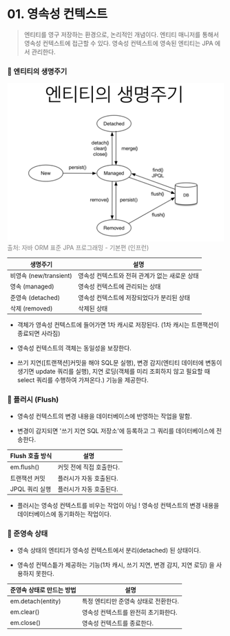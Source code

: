 # 01. 영속성 컨텍스트

> 엔티티를 영구 저장하는 환경으로, 논리적인 개념이다. 엔티티 매니저를 통해서 영속성 컨텍스트에 접근할 수 있다. 영속성 컨텍스트에 영속된 엔티티는 JPA 에서 관리한다.

### 🧩 엔티티의 생명주기

<img src="images/01. lifecycle.png">
<span style="color: #808080">출처: 자바 ORM 표준 JPA 프로그래밍 - 기본편 (인프런)</span>

| 생명주기               | 설명                                           |
| ---------------------- | ---------------------------------------------- |
| 비영속 (new/transient) | 영속성 컨텍스트와 전혀 관계가 없는 새로운 상태 |
| 영속 (managed)         | 영속성 컨텍스트에 관리되는 상태                |
| 준영속 (detached)      | 영속성 컨텍스트에 저장되었다가 분리된 상태     |
| 삭제 (removed)         | 삭제된 상태                                    |

- 객체가 영속성 컨텍스트에 들어가면 1차 캐시로 저장된다. (1차 캐시는 트랜잭션이 종료되면 사라짐)

- 영속성 컨텍스트의 객체는 동일성을 보장한다.

- 쓰기 지연([트랜잭션]커밋을 해야 SQL문 실행), 변경 감지(엔티티 데이터에 변동이 생기면 update 쿼리를 실행), 지연 로딩(객체를 미리 조회하지 않고 필요할 때 select 쿼리를 수행하여 가져온다.) 기능을 제공한다.

### 🧩 플러시 (Flush)

- 영속성 컨텍스트의 변경 내용을 데이터베이스에 반영하는 작업을 말함.

- 변경이 감지되면 '쓰기 지연 SQL 저장소'에 등록하고 그 쿼리를 데이터베이스에 전송한다.

| Flush 호출 방식 | 설명                     |
| --------------- | ------------------------ |
| em.flush()      | 커밋 전에 직접 호출한다. |
| 트랜잭션 커밋   | 플러시가 자동 호출된다.  |
| JPQL 쿼리 실행  | 플러시가 자동 호출된다.  |

- 플러시는 영속성 컨텍스트를 비우는 작업이 아님 ! 영속성 컨텍스트의 변경 내용을 데이터베이스에 동기화하는 작업이다.

### 🧩 준영속 상태

- 영속 상태의 엔티티가 영속성 컨텍스트에서 분리(detached) 된 상태이다.

- 영속성 컨텍스틑가 제공하는 기능(1차 캐시, 쓰기 지연, 변경 감지, 지연 로딩) 을 사용하지 못한다.

| 준영속 상태로 만드는 방법 | 설명                                  |
| ------------------------- | ------------------------------------- |
| em.detach(entity)         | 특정 엔티티만 준영속 상태로 전환한다. |
| em.clear()                | 영속성 컨텍스트를 완전히 초기화한다.  |
| em.close()                | 영속성 컨텍스트를 종료한다.           |
